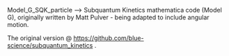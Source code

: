 Model_G_SQK_particle -->  Subquantum Kinetics mathematica code (Model G), originally written by Matt Pulver - being adapted to include angular motion.

The original version @ https://github.com/blue-science/subquantum_kinetics .
